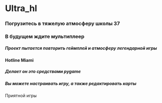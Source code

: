 <h1>Ultra_hl</h1>

<h3>Погрузитесь в тяжелую атмосферу школы 37</h3>

<h3>В будущем ждите мультиплеер</h3>

<h5>Проект пытается повторить геймплей и атмосферу легендарной игры</h3>
<h4>Hotline Miami</h3>
<h5>Делает он это средствами pygame</h5>
<h5>Вы можете настраивать игру, а также редактировать карты</h5>
<h30>Приятной игры</h3>